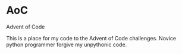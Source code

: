 # AoC
Advent of Code

This is a place for my code to the Advent of Code challenges.
Novice python programmer forgive my unpythonic code.
